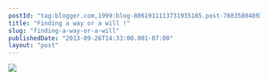 ```yaml
---
postId: "tag:blogger.com,1999:blog-8061911113731935185.post-7683580489396256777"
title: "Finding a way or a will !"
slug: "finding-a-way-or-a-will"
publishedDate: "2013-09-26T14:33:00.001-07:00"
layout: "post"
---
```


[![](http://2.bp.blogspot.com/-jvR_2HziMsA/UkSoGI43API/AAAAAAAABUo/zcjVVW5aE3A/s640/bexdeep.jpg)](http://2.bp.blogspot.com/-jvR_2HziMsA/UkSoGI43API/AAAAAAAABUo/zcjVVW5aE3A/s1600/bexdeep.jpg)

  

